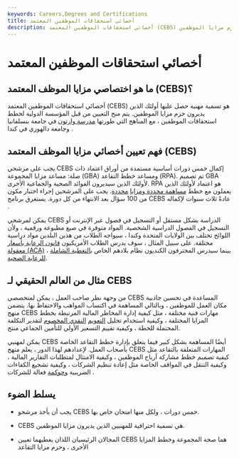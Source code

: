 ```yaml
---
keywords: Careers,Degrees and Certifications
title: أخصائي استحقاقات الموظفين المعتمد
description: أخصائي استحقاقات الموظفين المعتمد (CEBS) هو تعيين احترافي يحصل عليه أولئك الذين يتفاوضون ويشرفون على حزم مزايا الموظفين.
---
```


# أخصائي استحقاقات الموظفين المعتمد
## ما هو اختصاصي مزايا الموظف المعتمد (CEBS)؟

أخصائي استحقاقات الموظفين المعتمد (CEBS) هو تسمية مهنية حصل عليها أولئك الذين يديرون حزم مزايا الموظفين. يتم منح التعيين من قبل المؤسسة الدولية لخطط استحقاقات الموظفين ، مع المناهج التي طورتها [مدرسة وارتون](/wharton) في جامعة بنسلفانيا وجامعة دالهوزي في كندا .

## فهم تعيين أخصائي مزايا الموظف المعتمد (CEBS)

يجب على مرشحي CEBS إكمال خمس دورات أساسية مستمدة من أوراق اعتماد ذات صلة: مساعد مزايا المجموعة (GBA) ومساعد خطط التقاعد (RPA). تم تصميم GBA لأولئك الذين سيديرون الفوائد الصحية والجماعية الأخرى. RPA هو اعتماد لأولئك الذين يعملون مع خطط [مساهمة محددة ومزايا](/definedcontributionplan) [محددة](/definedbenefitpensionplan). يجب على المرشحين إجراء اختبار مكون من 100 سؤال بعد الانتهاء من كل دورة. يستغرق برنامج CEBS عادةً ثلاث سنوات لإكماله .

يمكن لمرشحي CEBS الدراسة بشكل مستقل أو التسجيل في فصول عبر الإنترنت أو التسجيل في الفصول الدراسية الشخصية. المواد متوفرة في صيغ مطبوعة ورقمية ، ولأن اللوائح تختلف بين الولايات المتحدة وكندا ، سيواجه الطلاب من هذين البلدين مواد دراسية مختلفة. على سبيل المثال ، سوف يدرس الطلاب الأمريكيون [قانون الرعاية بأسعار معقولة (ACA)](/affordable-care-act) ، بينما سيدرس المحترفون الكنديون نظام بلادهم الخاص [بالتغطية الشاملة للرعاية الصحية](/universal-coverage).

## مثال من العالم الحقيقي لـ CEBS

من وجهة نظر صاحب العمل ، يمكن لمتخصصي CEBS المساعدة في تحسين جاذبية مكان العمل للموظفين ، وبالتالي المساهمة في اكتساب المواهب والاحتفاظ بها. يتضمن منهج CEBS مهارات فنية مختلفة ، مثل كيفية إدارة المخاطر المالية المرتبطة بخطط المزايا المختلفة ، وكيفية استخدام تحليل [التعويم](/dcf) [النقدي المخصوم](/dcf) لتقدير التكلفة المحتملة للخطة ، وكيفية تقييم التسعير الأولي للتأمين الجماعي منتج.

يمكن لمهنيي CEBS أيضًا المساهمة بشكل كبير فيما يتعلق بإدارة خطط التقاعد الخاصة بأصحاب العمل. لإعدادهم لهذا الدور ، يعلم منهج CEBS المهارات المتعلقة بالتقاعد مثل كيفية تصميم خطط مشاركة أرباح الموظفين ، وكيفية الامتثال لمتطلبات التقارير المالية ، وكيفية التنقل في المواقف الخاصة مثل إعادة تنظيم الشركات ، وكيفية تشجيع الكفاءات الضريبية [وحوكمة](/corporategovernance) فعالة للشركات .

## يسلط الضوء

- يجب أن يأخذ مرشحو CEBS خمس دورات ، ولكل منها امتحان خاص بها.

- CEBS هي تسمية احترافية للمهنيين الذين يديرون مزايا الموظفين.

- المجالان الرئيسيان اللذان يغطيهما تعيين CEBS هما صحة المجموعة وخطط المزايا الأخرى ، وحزم مزايا التقاعد

